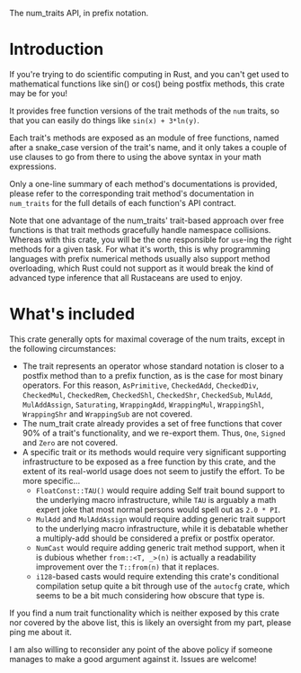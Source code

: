 The num_traits API, in prefix notation.

# Introduction

If you're trying to do scientific computing in Rust, and you can't get used
to mathematical functions like sin() or cos() being postfix methods, this
crate may be for you!

It provides free function versions of the trait methods of the `num` traits,
so that you can easily do things like `sin(x) + 3*ln(y)`.

Each trait's methods are exposed as an module of free functions, named after
a snake_case version of the trait's name, and it only takes a couple of use
clauses to go from there to using the above syntax in your math expressions.

Only a one-line summary of each method's documentations is provided, please
refer to the corresponding trait method's documentation in `num_traits` for
the full details of each function's API contract.

Note that one advantage of the num_traits' trait-based approach over free
functions is that trait methods gracefully handle namespace collisions.
Whereas with this crate, you will be the one responsible for `use`-ing the
right methods for a given task. For what it's worth, this is why programming
languages with prefix numerical methods usually also support method
overloading, which Rust could not support as it would break the kind of
advanced type inference that all Rustaceans are used to enjoy.

# What's included

This crate generally opts for maximal coverage of the num traits, except in
the following circumstances:

- The trait represents an operator whose standard notation is closer to a
  postfix method than to a prefix function, as is the case for most binary
  operators. For this reason, `AsPrimitive`, `CheckedAdd`, `CheckedDiv`,
  `CheckedMul`, `CheckedRem`, `CheckedShl`, `CheckedShr`, `CheckedSub`,
  `MulAdd`, `MulAddAssign`, `Saturating`, `WrappingAdd`, `WrappingMul`,
  `WrappingShl`, `WrappingShr` and `WrappingSub` are not covered.
- The num_trait crate already provides a set of free functions that cover
  90% of a trait's functionality, and we re-export them. Thus, `One`,
  `Signed` and `Zero` are not covered.
- A specific trait or its methods would require very significant supporting
  infrastructure to be exposed as a free function by this crate, and the
  extent of its real-world usage does not seem to justify the effort.
  To be more specific...
    * `FloatConst::TAU()` would require adding Self trait bound support to
      the underlying macro infrastructure, while `TAU` is arguably a math
      expert joke that most normal persons would spell out as `2.0 * PI`.
    * `MulAdd` and `MulAddAssign` would require adding generic trait support
      to the underlying macro infrastructure, while it is debatable whether
      a multiply-add should be considered a prefix or postfix operator.
    * `NumCast` would require adding generic trait method support, when it
      is dubious whether `from::<T, _>(n)` is actually a readability
      improvement over the `T::from(n)` that it replaces.
    * `i128`-based casts would require extending this crate's conditional
      compilation setup quite a bit through use of the `autocfg` crate,
      which seems to be a bit much considering how obscure that type is.

If you find a num trait functionality which is neither exposed by this
crate nor covered by the above list, this is likely an oversight from my
part, please ping me about it.

I am also willing to reconsider any point of the above policy if someone
manages to make a good argument against it. Issues are welcome!
